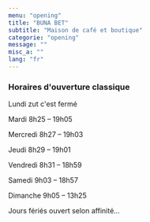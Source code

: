 ```yaml
---
menu: "opening"
title: "BUNA BET"
subtitle: "Maison de café et boutique"
categorie: "opening"
message: ""
misc_a: ""
lang: "fr"
---
```

### Horaires d'ouverture classique

Lundi zut c'est fermé

Mardi 8h25 – 19h05

Mercredi 8h27 – 19h03

Jeudi 8h29 – 19h01

Vendredi 8h31 – 18h59

Samedi 9h03 – 18h57

Dimanche 9h05 – 13h25

Jours fériés ouvert selon affinité...

